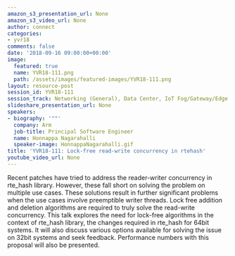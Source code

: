 ```yaml
---
amazon_s3_presentation_url: None
amazon_s3_video_url: None
author: connect
categories:
- yvr18
comments: false
date: '2018-09-16 09:00:00+00:00'
image:
  featured: true
  name: YVR18-111.png
  path: /assets/images/featured-images/YVR18-111.png
layout: resource-post
session_id: YVR18-111
session_track: Networking (General), Data Center, IoT Fog/Gateway/Edge Computing
slideshare_presentation_url: None
speakers:
- biography: '""'
  company: Arm
  job-title: Principal Software Engineer
  name: Honnappa Nagarahalli
  speaker-image: HonnappaNagarahalli.gif
title: 'YVR18-111: Lock-free read-write concurrency in rtehash'
youtube_video_url: None
---
```


Recent patches have tried to address the reader-writer concurrency in rte_hash library. However, these fall short on solving the problem on multiple use cases. These solutions result in further significant problems when the use cases involve preemptible writer threads. Lock free addition and deletion algorithms are required to truly solve the read-write concurrency. This talk explores the need for lock-free algorithms in the context of rte_hash library, the changes required in rte_hash for 64bit systems. It will also discuss various options available for solving the issue on 32bit systems and seek feedback. Performance numbers with this proposal will also be presented.